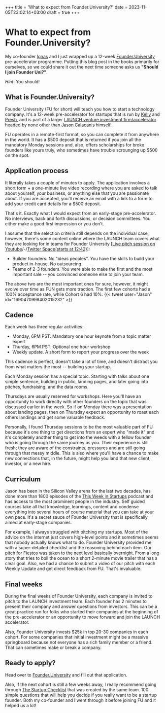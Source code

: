 +++
title = 'What to expect from Founder.University?'
date = 2023-11-05T23:02:14+03:00
draft = true
+++

# What to expect from Founder.University?

My co-founder [Ignas](https://www.linkedin.com/in/ignas-ziuraitis/) and I just wrapped up a 12-week [Founder.University](https://www.founder.university/) pre-accelerator programme. Putting this blog post in the books primarily for ourselves, so we could share it out the next time someone asks us
**"Should I join Founder Uni?"**.

_Hint_: You should!

## What is Founder.University?

Founder University (FU for short) will teach you how to start a technology company. It's a 12-week pre-accelerator for startups that is run by [Kelly](https://twitter.com/KSchricks) and [Presh](https://twitter.com/preshdkumar), and is part of a larger [LAUNCH venture investment firm/accelerator](https://www.launch.co/) headed by none other than [Jason Calacanis](https://twitter.com/Jason) himself.

FU operates in a remote-first format, so you can complete it from anywhere in the world. It has a $500 deposit that is returned if you join all the mandatory Monday sessions and, also, offers scholarships for broke founders like yours truly, who sometimes have trouble scrounging up $500 on the spot.

## Application process

It literally takes a couple of minutes to apply. The application involves a short form + a one-minute live video recording where you are asked to talk about yourself, your business, or anything else that you are passionate about. If you are accepted, you'll receive an email with a link to a form to add your credit card details for a $500 deposit.

That's it. Exactly what I would expect from an early-stage pre-accelerator. No interviews, back and forth discussions, or decision committees. You either make a good first impression or you don't.

I assume that the selection criteria still depends on the individual case, however, there's some content online where the LAUNCH team covers what they are looking for in teams for Founder University [[Live pitch session on Youtube](https://www.youtube.com/watch?v=uygcn9yx0Xc)/-/[Twitter Space(starts at 12:42)](https://twitter.com/i/spaces/1jMJgmVAZbOKL?s=20)]:

- Builder founders. No "ideas peoples". You have the skills to build your product in-house. No outsourcing.
- Teams of 2-3 founders. You were able to make the first and the most important sale -- you convinced someone else to join your team.

The above two are the most important ones for sure, however, it might evolve over time as FUN gets more traction. The first few cohorts had a 100% acceptance rate, while Cohort 6 had 10%.
{{< tweet user="Jason" id="1690470998402015232" >}}

## Cadence

Each week has three regular activities:

- Monday, 6PM PST. Mandatory one hour keynote from a topic matter expert
- Thurday, 6PM PST. Optional one hour workshop
- Weekly update. A short form to report your progress over the week

This cadence is perfect, doesn't take a lot of time, and doesn't distract you from what matters the most -- building your startup.

Each Monday session has a special topic. Starting with talks about one simple sentence, building in public, landing pages, and later going into pitches, fundraising, and the data rooms.

Thursdays are usually reserved for workshops. Here you'll have an opportunity to work direclty with other founders on the topic that was discussed earlier in the week. So if on Monday there was a presentation about landing pages, then on Thursday expect an opportunity to roast each others landings and get some valuable feedback.

Personally, I found Thursday sessions to be the most valuable part of FU because it's one thing to get directions from an expert who "made it" and it's completely another thing to get into the weeds with a fellow founder who is going through the same journey as you. Their experience is still fresh; they are aware of the constraints, pressures and are still going through that messy middle. This is also where you'll have a chance to make new connections that, in the future, might help you land that new client, investor, or a new hire.

## Curriculum

Jason has been in the Silicon Valley arena for the last two decades, has done more than 1800 episodes of the [This Week in Startups](https://www.youtube.com/@startups) podcast and has access to the most prominent people in the industry. Self guided courses take all that knowledge, learnings, content and condense everything into several hours of course material that you can take at your own pace. It's a secret sauce of Founder University that is specifically aimed at early-stage companies.

For example, I always struggled with pitching my startups. Most of the advice on the internet just covers high-level points and it sometimes seems that nobody actually knows what to do. Founder University provided me with a super-detailed checklist and the reasoning behind each item. Our pitch for [Fiestos](https://fiestos.com/) was taken to the next level basically overnight. From a long story that tries to boil the ocean to a short 2-minute movie trailer that has a clear goal. Also, we had a chance to submit a video of our pitch with each Weekly Update and get direct feedback from FU. That's invaluable.

## Final weeks

During the final weeks of Founder University, each company is invited to pitch to the LAUNCH investment team. Each founder has 2 minutes to present their company and answer questions from investors. This can be a great practice run for folks who started their companies at the beginning of the pre-accelerator or an opportunity to move forward and join the LAUNCH accelerator.

Also, Founder University invests $25k in top 20-30 companies in each cohort. For some companies that initial investment might be a massive springboard because not everyone has a rich family member or a friend. That can sometimes make or break a company.

## Ready to apply?

Head over to [Founder.University](https://www.founder.university/) and fill out that application.

Also, if the next cohort is still a few weeks away, I really recommend going through [The Startup Checklist](https://thisweekinstartups.com/checklist) that was created by the same team. 100 simple questions that will help you decide if you really want to be a startup founder. Both my co-founder and I went through it before joining FU and it helped us a lot!
